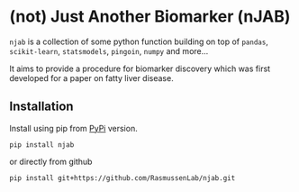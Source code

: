 # (not) Just Another Biomarker (nJAB)

`njab` is a collection of some python function building on top of 
`pandas`, `scikit-learn`, `statsmodels`, `pingoin`, `numpy` and more...

It aims to provide a procedure for biomarker discovery which was first developed for 
a paper on fatty liver disease. 

## Installation

Install using pip from [PyPi](https://pypi.org/project/njab) version.

```
pip install njab
```

or directly from github

```
pip install git+https://github.com/RasmussenLab/njab.git
```

